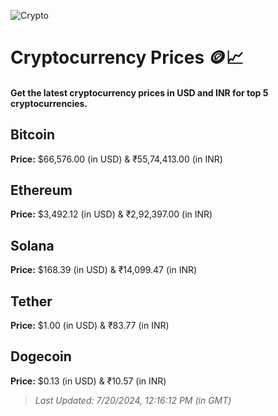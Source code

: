 
![Crypto](https://www.techguide.com.au/wp-content/uploads/2020/11/crypto3.jpeg)

# Cryptocurrency Prices 🪙📈

#### Get the latest cryptocurrency prices in USD and INR for top 5 cryptocurrencies.

## Bitcoin

**Price:** $66,576.00 (in USD) & ₹55,74,413.00 (in INR)

## Ethereum

**Price:** $3,492.12 (in USD) & ₹2,92,397.00 (in INR)

## Solana

**Price:** $168.39 (in USD) & ₹14,099.47 (in INR)

## Tether

**Price:** $1.00 (in USD) & ₹83.77 (in INR)

## Dogecoin

**Price:** $0.13 (in USD) & ₹10.57 (in INR)

> _Last Updated: 7/20/2024, 12:16:12 PM (in GMT)_
